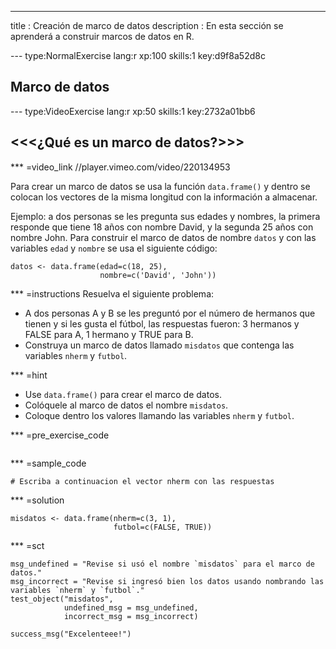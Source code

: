 ---
title       : Creación de marco de datos
description : En esta sección se aprenderá a construir marcos de datos en R.

--- type:NormalExercise lang:r xp:100 skills:1 key:d9f8a52d8c
## Marco de datos

--- type:VideoExercise lang:r xp:50 skills:1 key:2732a01bb6
## <<<¿Qué es un marco de datos?>>>


*** =video_link
//player.vimeo.com/video/220134953

Para crear un marco de datos se usa la función `data.frame()` y dentro se colocan los vectores de la misma longitud con la información a almacenar.

Ejemplo: a dos personas se les pregunta sus edades y nombres, la primera responde que tiene 18 años con nombre David, y la segunda 25 años con nombre John. Para construir el marco de datos de nombre `datos` y con las variables `edad` y `nombre` se usa el siguiente código:

```{r, eval=F}
datos <- data.frame(edad=c(18, 25),
                    nombre=c('David', 'John'))
```

*** =instructions
Resuelva el siguiente problema:

- A dos personas A y B se les preguntó por el número de hermanos que tienen y si les gusta el fútbol, las respuestas fueron: 3 hermanos y FALSE para A, 1 hermano y TRUE para B.
- Construya un marco de datos llamado `misdatos` que contenga las variables `nherm` y `futbol`.

*** =hint
- Use `data.frame()` para crear el marco de datos.
- Colóquele al marco de datos el nombre `misdatos`.
- Coloque dentro los valores llamando las variables `nherm` y `futbol`.


*** =pre_exercise_code
```{r}

```

*** =sample_code
```{r}
# Escriba a continuacion el vector nherm con las respuestas

```

*** =solution
```{r}
misdatos <- data.frame(nherm=c(3, 1),
                       futbol=c(FALSE, TRUE))
```

*** =sct
```{r}
msg_undefined = "Revise si usó el nombre `misdatos` para el marco de datos."
msg_incorrect = "Revise si ingresó bien los datos usando nombrando las variables `nherm` y `futbol`."
test_object("misdatos",
            undefined_msg = msg_undefined,
            incorrect_msg = msg_incorrect) 

success_msg("Excelenteee!")
```
